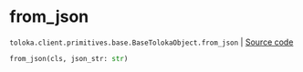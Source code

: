 # from_json
`toloka.client.primitives.base.BaseTolokaObject.from_json` | [Source code](https://github.com/Toloka/toloka-kit/blob/v1.1.0.post1/src/client/primitives/base.py#L301)

```python
from_json(cls, json_str: str)
```

